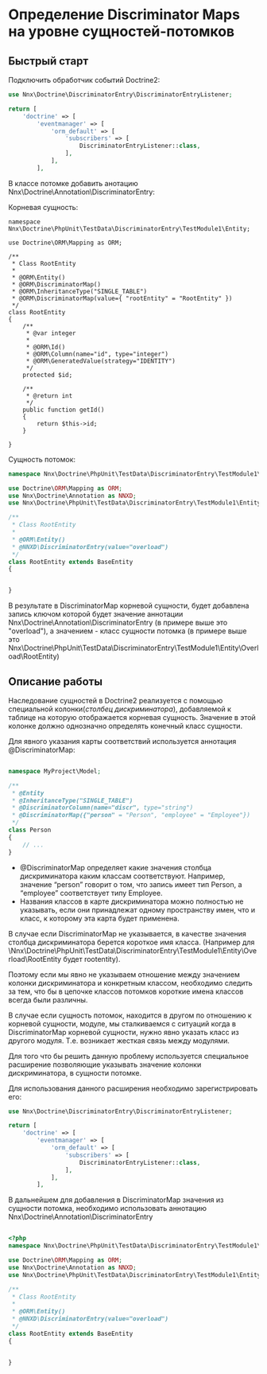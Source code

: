 # Определение Discriminator Maps на уровне сущностей-потомков

## Быстрый старт

Подключить обработчик событий Doctrine2:

```php
use Nnx\Doctrine\DiscriminatorEntry\DiscriminatorEntryListener;

return [
    'doctrine' => [
        'eventmanager' => [
            'orm_default' => [
                'subscribers' => [
                    DiscriminatorEntryListener::class,
                ],
            ],
        ],

```

В классе потомке добавить анотацию Nnx\Doctrine\Annotation\DiscriminatorEntry:

Корневая сущность:

```
namespace Nnx\Doctrine\PhpUnit\TestData\DiscriminatorEntry\TestModule1\Entity;

use Doctrine\ORM\Mapping as ORM;

/**
 * Class RootEntity
 *
 * @ORM\Entity()
 * @ORM\DiscriminatorMap()
 * @ORM\InheritanceType("SINGLE_TABLE")
 * @ORM\DiscriminatorMap(value={ "rootEntity" = "RootEntity" })
 */
class RootEntity
{
    /**
     * @var integer
     *
     * @ORM\Id()
     * @ORM\Column(name="id", type="integer")
     * @ORM\GeneratedValue(strategy="IDENTITY")
     */
    protected $id;

    /**
     * @return int
     */
    public function getId()
    {
        return $this->id;
    }

}
```

Сущность потомок:

```php
namespace Nnx\Doctrine\PhpUnit\TestData\DiscriminatorEntry\TestModule1\Entity\Overload;

use Doctrine\ORM\Mapping as ORM;
use Nnx\Doctrine\Annotation as NNXD;
use Nnx\Doctrine\PhpUnit\TestData\DiscriminatorEntry\TestModule1\Entity\RootEntity as BaseEntity;

/**
 * Class RootEntity
 *
 * @ORM\Entity()
 * @NNXD\DiscriminatorEntry(value="overload")
 */
class RootEntity extends BaseEntity
{


}


```

В результате в DiscriminatorMap корневой сущности, будет добавлена запись ключом которой будет значение аннотации 
Nnx\Doctrine\Annotation\DiscriminatorEntry (в примере выше это "overload"), а значением - класс сущности потомка
(в примере выше это Nnx\Doctrine\PhpUnit\TestData\DiscriminatorEntry\TestModule1\Entity\Overload\RootEntity)

## Описание работы

Наследование сущностей в Doctrine2 реализуется с помощью специальной колонки(*столбец дискриминатора*), добавляемой 
к таблице на которую отображается корневая сущность. Значение в этой колонке должно однозначно определять конечный класс сущности.

Для явного указания карты соответствий используется аннотация @DiscriminatorMap:

```php

namespace MyProject\Model;

/**
 * @Entity
 * @InheritanceType("SINGLE_TABLE")
 * @DiscriminatorColumn(name="discr", type="string")
 * @DiscriminatorMap({"person" = "Person", "employee" = "Employee"})
 */
class Person
{
    // ...
}

```

- @DiscriminatorMap определяет какие значения столбца дискриминатора каким классам соответствуют. Например, значение “person” говорит о том, что запись имеет тип Person, а “employee” соответствует типу Employee.
- Названия классов в карте дискриминатора можно полностью не указывать, если они принадлежат одному пространству имен, что и класс, к которому эта карта будет применена.

В случае если DiscriminatorMap не указывается, в качестве значения столбца дискриминатора берется короткое имя класса.
(Например для \Nnx\Doctrine\PhpUnit\TestData\DiscriminatorEntry\TestModule1\Entity\Overload\RootEntity будет rootentity).

Поэтому если мы явно не указываем отношение между значением колонки дискриминатора и конкретным классом, необходимо
следить за тем, что бы в цепочке классов потомков короткие имена классов всегда были различны. 

В случае если сущность потомок, находится в другом по отношению к корневой сущности, модуле, мы сталкиваемся с ситуаций
когда в DiscriminatorMap корневой сущности, нужно явно указать класс из другого модуля. Т.е. возникает жесткая связь между модулями.

Для того что бы решить данную проблему используется специальное расширение позволяющие указывать значение колонки
дискриминатора, в сущности потомке.

Для использования данного расширения необходимо зарегистрировать его:

```php
use Nnx\Doctrine\DiscriminatorEntry\DiscriminatorEntryListener;

return [
    'doctrine' => [
        'eventmanager' => [
            'orm_default' => [
                'subscribers' => [
                    DiscriminatorEntryListener::class,
                ],
            ],
        ],

```

В дальнейшем для добавления в DiscriminatorMap значения из сущности потомка, необходимо использовать аннотацию Nnx\Doctrine\Annotation\DiscriminatorEntry


```php

<?php
namespace Nnx\Doctrine\PhpUnit\TestData\DiscriminatorEntry\TestModule1\Entity\Overload;

use Doctrine\ORM\Mapping as ORM;
use Nnx\Doctrine\Annotation as NNXD;
use Nnx\Doctrine\PhpUnit\TestData\DiscriminatorEntry\TestModule1\Entity\RootEntity as BaseEntity;

/**
 * Class RootEntity
 *
 * @ORM\Entity()
 * @NNXD\DiscriminatorEntry(value="overload")
 */
class RootEntity extends BaseEntity
{


}


```